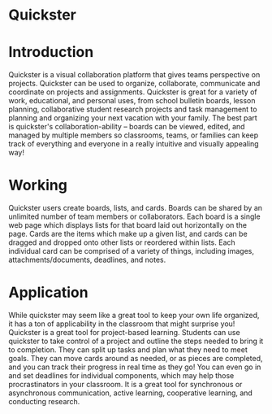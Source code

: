 # Quickster
# Introduction
Quickster is a visual collaboration platform that gives teams perspective on projects. Quickster can be used to organize, collaborate, communicate and coordinate on projects and assignments. Quickster is great for a variety of work, educational, and personal uses, from school bulletin boards, lesson planning, collaborative student research projects and task management to planning and organizing your next vacation with your family. The best part is quickster's collaboration-ability – boards can be viewed, edited, and managed by multiple members so classrooms, teams, or families can keep track of everything and everyone in a really intuitive and visually appealing way!

# Working
Quickster users create boards, lists, and cards. Boards can be shared by an unlimited number of team members or collaborators. Each board is a single web page which displays lists for that board laid out horizontally on the page. Cards are the items which make up a given list, and cards can be dragged and dropped onto other lists or reordered within lists. Each individual card can be comprised of a variety of things, including images, attachments/documents, deadlines, and notes.

# Application
While quickster may seem like a great tool to keep your own life organized, it has a ton of applicability in the classroom that might surprise you! Quickster is a great tool for project-based learning. Students can use quickster to take control of a project and outline the steps needed to bring it to completion. They can split up tasks and plan what they need to meet goals. They can move cards around as needed, or as pieces are completed, and you can track their progress in real time as they go! You can even go in and set deadlines for individual components, which may help those procrastinators in your classroom. It is a great tool for synchronous or asynchronous communication, active learning, cooperative learning, and conducting research.
